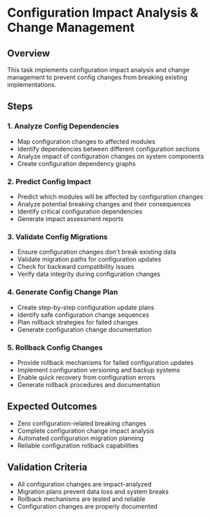 # Configuration Impact Analysis & Change Management

## Overview

This task implements configuration impact analysis and change management to prevent config changes from breaking existing implementations.

## Steps

### 1. Analyze Config Dependencies

- Map configuration changes to affected modules
- Identify dependencies between different configuration sections
- Analyze impact of configuration changes on system components
- Create configuration dependency graphs

### 2. Predict Config Impact

- Predict which modules will be affected by configuration changes
- Analyze potential breaking changes and their consequences
- Identify critical configuration dependencies
- Generate impact assessment reports

### 3. Validate Config Migrations

- Ensure configuration changes don't break existing data
- Validate migration paths for configuration updates
- Check for backward compatibility issues
- Verify data integrity during configuration changes

### 4. Generate Config Change Plan

- Create step-by-step configuration update plans
- Identify safe configuration change sequences
- Plan rollback strategies for failed changes
- Generate configuration change documentation

### 5. Rollback Config Changes

- Provide rollback mechanisms for failed configuration updates
- Implement configuration versioning and backup systems
- Enable quick recovery from configuration errors
- Generate rollback procedures and documentation

## Expected Outcomes

- Zero configuration-related breaking changes
- Complete configuration change impact analysis
- Automated configuration migration planning
- Reliable configuration rollback capabilities

## Validation Criteria

- All configuration changes are impact-analyzed
- Migration plans prevent data loss and system breaks
- Rollback mechanisms are tested and reliable
- Configuration changes are properly documented
